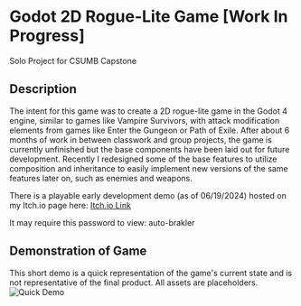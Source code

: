# Godot 2D Rogue-Lite Game [Work In Progress]

Solo Project for CSUMB Capstone

## Description
The intent for this game was to create a 2D rogue-lite game in the Godot 4 engine, similar to games like Vampire Survivors, with attack modification elements from games like Enter the Gungeon or Path of Exile.
After about 6 months of work in between classwork and group projects, the game is currently unfinished but the base components have been laid out for future development. 
Recently I redesigned some of the base features to utilize composition and inheritance to easily implement new versions of the same features later on, such as enemies and weapons. 


There is a playable early development demo (as of 06/19/2024) hosted on my Itch.io page here:
[Itch.io Link](https://brak145.itch.io/outofmana)

It may require this password to view: auto-brakler

## Demonstration of Game
This short demo is a quick representation of the game's current state and is not representative of the final product. All assets are placeholders.
![Quick Demo](Demo.gif)
